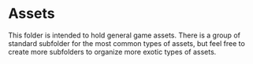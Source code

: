 # Assets

This folder is intended to hold general game assets. There is a group of standard subfolder for the most common types of assets, but feel free to create more subfolders to organize more exotic types of assets.
